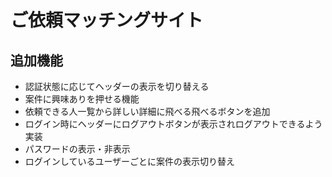 # ご依頼マッチングサイト
## 追加機能
- 認証状態に応じてヘッダーの表示を切り替える
- 案件に興味ありを押せる機能
- 依頼できる人一覧から詳しい詳細に飛べる飛べるボタンを追加
- ログイン時にヘッダーにログアウトボタンが表示されログアウトできるよう実装
- パスワードの表示・非表示
- ログインしているユーザーごとに案件の表示切り替え

